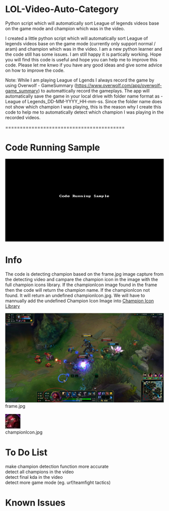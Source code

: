 # LOL-Video-Auto-Category
Python script which will automatically sort League of legends videos base on the game mode and champion which was in the video.

I created a little python script which will automatically sort League of legends videos base on the game mode (currently only support normal / aram) and champion which was in the video. I am a new python learner and the code still has some issues. I am still happy it is partically working. Hope you will find this code is useful and hope you can help me to improve this code. Please let me knwo if you have any good ideas and give some advice on how to improve the code.

Note: While I am playing League of Lgends I always record the game by using Overwolf - GameSummary (https://www.overwolf.com/app/overwolf-game_summary) to automattically record the gameplays.
The app will automatically save the game in your local drive with folder name format as - League of Legends_DD-MM-YYYY_HH-mm-ss. Since the folder name does not show which champion I was playing, this is the reason why I create this code to help me to automatically detect which champion I was playing in the recorded videos.

=========================================

# Code Running Sample
![](/GIF/lolVideoDetectCodeRunningSample.gif)

# Info
The code is detecting champion based on the frame.jpg image capture from the detecting video and campare the champion icon in the image with the full champion icons library. If the championIcon image found in the frame then the code will return the champion name. If the championIcon not found. It will return an undefined championIcon.jpg. We will have to mannually add the undefined Champion Icon Image into [Champion Icon Library](https://github.com/Troublesis/LOL-Video-Auto-Category/blob/master/Screenshots/championIconLibrary.jpg "Champion Icon Library")

![frame.jpg](/Screenshots/frame.jpg)
frame.jpg<br/><br/>
![championIcon.jpg](/Screenshots/championIcon.jpg)<br/>
championIcon.jpg

# To Do List
make champion detection function more accurate<br/>
detect all champions in the video<br/>
detect final kda in the video<br/>
detect more game mode (eg. urf/teamfight tactics)<br/>

# Known Issues
